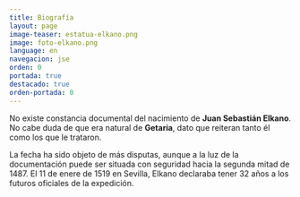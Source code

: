 ```yaml
---
title: Biografía
layout: page
image-teaser: estatua-elkano.png
image: foto-elkano.png
language: en
navegacion: jse
orden: 0
portada: true
destacado: true
orden-portada: 0
---
```


No existe constancia documental del nacimiento de **Juan Sebastián Elkano**. No cabe duda de que era natural de **Getaria**, dato que reiteran tanto él como los que le trataron.

La fecha ha sido objeto de más disputas, aunque a la luz de la documentación puede ser situada con seguridad hacia la segunda mitad de 1487. El 11 de enere de 1519 en Sevilla, Elkano declaraba tener 32 años a los futuros oficiales de la expedición.
